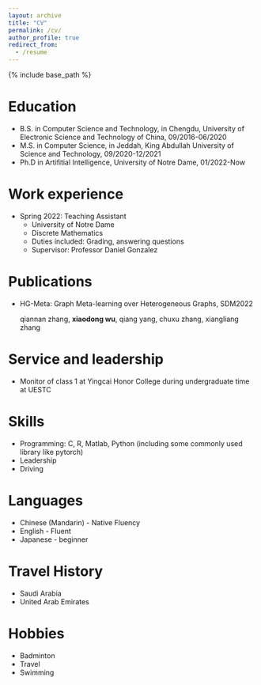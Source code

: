 ```yaml
---
layout: archive
title: "CV"
permalink: /cv/
author_profile: true
redirect_from:
  - /resume
---
```


{% include base_path %}

Education
======
* B.S. in Computer Science and Technology, in Chengdu, University of Electronic Science and Technology of China, 09/2016-06/2020
* M.S. in Computer Science, in Jeddah, King Abdullah University of Science and Technology, 09/2020-12/2021
* Ph.D in Artifitial Intelligence, University of Notre Dame, 01/2022-Now

Work experience
======
* Spring 2022: Teaching Assistant
  * University of Notre Dame
  * Discrete Mathematics
  * Duties included: Grading, answering questions
  * Supervisor: Professor Daniel Gonzalez

Publications
======
* HG-Meta: Graph Meta-learning over Heterogeneous Graphs, SDM2022

  qiannan zhang, **xiaodong wu**, qiang yang, chuxu zhang, xiangliang zhang

Service and leadership
======
* Monitor of class 1 at Yingcai Honor College during undergraduate time at UESTC

Skills
======
* Programming: C, R, Matlab, Python (including some commonly used library like pytorch)
* Leadership
* Driving

Languages
======
* Chinese (Mandarin) - Native Fluency
* English - Fluent
* Japanese - beginner

Travel History
======
* Saudi Arabia
* United Arab Emirates

Hobbies
======
* Badminton
* Travel
* Swimming
